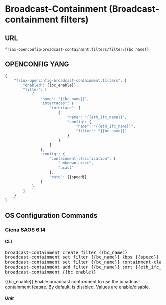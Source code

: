 # Broadcast-Containment (Broadcast-containment filters)

## URL

```
frinx-openconfig-broadcast-containment:filters/filter/{{bc_name}}
```

## OPENCONFIG YANG

```javascript
{
    "frinx-openconfig-broadcast-containment:filters": {
        "enabled": {{bc_enable}},
        "filter": [
            {
                "name": "{{bc_name}}",
                "interfaces": {
                    "interface": [
                        {
                            "name": "{{eth_ifc_name}}",
                            "config": {
                                "name": "{{eth_ifc_name}}",
                                "filter": "{{bc_name}}"
                            }
                        }
                    ]
                },
                "config": {
                    "containment-clasification": [
                        "unknown-ucast",
                        "bcast"
                    ],
                    "rate": {{speed}}
                }
            }
        ]
    }
}
```

## OS Configuration Commands

### Ciena SAOS 6.14

#### CLI

<pre>
broadcast-containment create filter {{bc_name}}
broadcast-containment set filter {{bc_name}} kbps {{speed}}
broadcast-containment set filter {{bc_name}} containment-classification bcast,unknown-ucast
broadcast-containment add filter {{bc_name}} port {{eth_ifc_name}}
broadcast-containment {{bc_enable}}
</pre>

{{bc_enable}} Enable broadcast containment to use the broadcast containment feature. By default, is disabled. Values are enable/disable.

##### Unit

